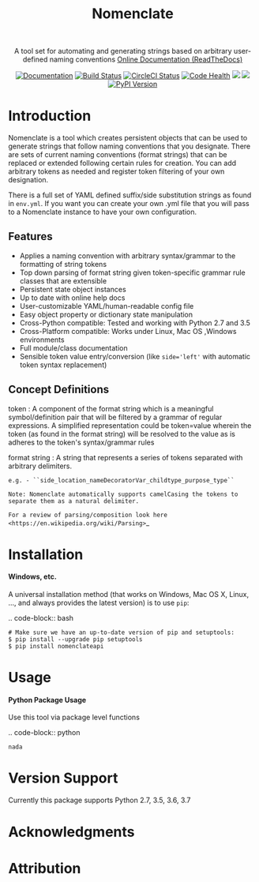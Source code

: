 <h1 align="center"> Nomenclate </h1> <br>

<p align="center">
  A tool set for automating and generating strings based on arbitrary user-defined naming conventions
  <a href="http://nomenclate.readthedocs.io/en/latest/">Online Documentation (ReadTheDocs)</a>
</p>

<div align="center">
  <a href="https://readthedocs.org/projects/nomenclate/badge/?version=latest"><img src="http://nomenclate.readthedocs.io/en/latest/?badge=latest" alt="Documentation" /></a>
  <a href="https://badge.fury.io/py/nomenclate"><img src="https://badge.fury.io/py/nomenclate.svg" alt="Build Status" /></a>
  <a href="https://circleci.com/gh/AndresMWeber/nomenclate-api"><img src="https://circleci.com/gh/AndresMWeber/nomenclate-api.svg?style=svg" alt="CircleCI Status" /></a>
  <a href="https://coveralls.io/github/AndresMWeber/Nomenclate-api?branch=master"><img src="https://coveralls.io/repos/github/AndresMWeber/Nomenclate-api/badge.svg?branch=master" alt="Code Health" /></a>
  <a href="https://codeclimate.com/github/AndresMWeber/nomenclate-api/maintainability"><img src="https://api.codeclimate.com/v1/badges/5b32dc30dd27bdf8343e/maintainability" /></a>
  <a href="https://codeclimate.com/github/AndresMWeber/nomenclate-api/test_coverage"><img src="https://api.codeclimate.com/v1/badges/5b32dc30dd27bdf8343e/test_coverage" /></a>
  <a href="https://pypi.python.org/pypi/nomenclate"><img src="https://img.shields.io/pypi/pyversions/nomenclate.svg" alt="PyPI Version" /></a>
</div>


Introduction
=============

Nomenclate is a tool which creates persistent objects that can be used to generate strings that follow naming
conventions that you designate.
There are sets of current naming conventions (format strings) that can be replaced or extended following certain rules
for creation. You can add arbitrary tokens as needed and register token filtering of your own designation.

There is a full set of YAML defined suffix/side substitution strings as found in ``env.yml``.
If you want you can create your own .yml file that you will pass to a Nomenclate instance to have your own configuration.

Features
--------
-  Applies a naming convention with arbitrary syntax/grammar to the formatting of string tokens
-  Top down parsing of format string given token-specific grammar rule classes that are extensible
-  Persistent state object instances
-  Up to date with online help docs
-  User-customizable YAML/human-readable config file
-  Easy object property or dictionary state manipulation
-  Cross-Python compatible: Tested and working with Python 2.7 and 3.5
-  Cross-Platform compatible: Works under Linux, Mac OS ,Windows environments
-  Full module/class documentation
-  Sensible token value entry/conversion (like ``side='left'`` with automatic token syntax replacement)

Concept Definitions
-------------------
token
    : A component of the format string which is a meaningful symbol/definition pair that will be filtered by
    a grammar of regular expressions.
    A simplified representation could be token=value wherein the token (as found in the format string) will be resolved
    to the value as is adheres to the token's syntax/grammar rules

format string
    : A string that represents a series of tokens separated with arbitrary delimiters.

    e.g. - ``side_location_nameDecoratorVar_childtype_purpose_type``

    Note: Nomenclate automatically supports camelCasing the tokens to separate them as a natural delimiter.

`For a review of parsing/composition look here <https://en.wikipedia.org/wiki/Parsing>`_

Installation
============
#### Windows, etc.

A universal installation method (that works on Windows, Mac OS X, Linux, ..., and always provides the latest version) is to use `pip`:

.. code-block:: bash

    # Make sure we have an up-to-date version of pip and setuptools:
    $ pip install --upgrade pip setuptools
    $ pip install nomenclateapi


Usage
=====
#### Python Package Usage

Use this tool via package level functions

.. code-block:: python

    nada

Version Support
===============
Currently this package supports Python 2.7, 3.5, 3.6, 3.7

Acknowledgments
===============

Attribution
===========
